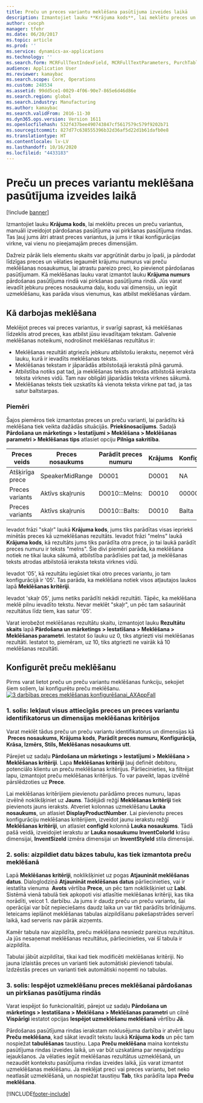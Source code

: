 ```yaml
---
title: Preču un preces variantu meklēšana pasūtījuma izveides laikā
description: Izmantojiet lauku **Krājuma kods**, lai meklētu preces un preču variantus, manuāli izveidojot pārdošanas pasūtījuma vai pirkšanas pasūtījuma rindas. Tas ļauj jums ātri atrast preces variantus, ja jums ir tikai konfigurācijas virkne, vai vienu no pieejamajām preces dimensijām.
author: cvocph
manager: tfehr
ms.date: 06/20/2017
ms.topic: article
ms.prod: ''
ms.service: dynamics-ax-applications
ms.technology: ''
ms.search.form: MCRFullTextIndexField, MCRFullTextParameters, PurchTable, PurchTablePart, SalesTable
audience: Application User
ms.reviewer: kamaybac
ms.search.scope: Core, Operations
ms.custom: 248534
ms.assetid: 99dd5ce1-0029-4f06-90e7-865e6d46d86e
ms.search.region: global
ms.search.industry: Manufacturing
ms.author: kamaybac
ms.search.validFrom: 2016-11-30
ms.dyn365.ops.version: Version 1611
ms.openlocfilehash: 532f437bee490743847cf5617579c579f9202b71
ms.sourcegitcommit: 827d77c638555396b32d36af5d22d1b61dafb0e8
ms.translationtype: HT
ms.contentlocale: lv-LV
ms.lasthandoff: 10/16/2020
ms.locfileid: "4433183"
---
```

# <a name="search-for-products-and-product-variants-during-order-entry"></a>Preču un preces variantu meklēšana pasūtījuma izveides laikā

[!include [banner](../includes/banner.md)]

Izmantojiet lauku **Krājuma kods**, lai meklētu preces un preču variantus, manuāli izveidojot pārdošanas pasūtījuma vai pirkšanas pasūtījuma rindas.  Tas ļauj jums ātri atrast preces variantus, ja jums ir tikai konfigurācijas virkne, vai vienu no pieejamajām preces dimensijām.

Dažreiz pārāk liels elementu skaits var apgrūtināt darbu jo īpaši, ja pārdodat līdzīgas preces un vēlaties iegaumēt krājumu numurus vai preču meklēšanas nosaukumus, lai atrastu pareizo preci, ko pievienot pārdošanas pasūtījumam. Kā meklēšanas lauku varat izmantot lauku **Krājuma numurs** pārdošanas pasūtījuma rindā vai pirkšanas pasūtījuma rindā. Jūs varat ievadīt jebkuru preces nosaukuma daļu, kodu vai dimensiju, un iegūt uzmeklēšanu, kas parāda visus vienumus, kas atbilst meklēšanas vārdam.

## <a name="how-searchworks"></a>Kā darbojas meklēšana
Meklējot preces vai preces variantus, ir svarīgi saprast, kā meklēšanas līdzeklis atrod preces, kas atbilst jūsu ievadītajam tekstam. Galvenie meklēšanas noteikumi, nodrošinot meklēšanas rezultātus ir:

-   Meklēšanas rezultāti atgriezīs jebkuru atbilstošu ierakstu, neņemot vērā lauku, kurā ir ievadīts meklēšanas teksts.
-   Meklēšanas tekstam ir jāparādās atbilstošajā ierakstā pilnā garumā.
-   Atbilstība notiks pat tad, ja meklēšanas teksts atrodas atbilstošā ieraksta teksta virknes vidū. Tam nav obligāti jāparādās teksta virknes sākumā.
-   Meklēšanas teksts tiek uzskatīts kā vienota teksta virkne pat tad, ja tas satur baltstarpas.

### <a name="examples"></a>Piemēri

Šajos piemēros tiek izmantotas preces un preču varianti, lai parādītu kā meklēšana tiek veikta dažādās situācijās. **Priekšnosacījums**. Sadaļā **Pārdošana un mārketings &gt; Iestatījumi &gt; Meklēšana &gt; Meklēšanas parametri &gt; Meklēšanas tips** atlasiet opciju **Pilnīga sakritība**.

| Preces veids     | Preces nosaukums    | Parādīt preces numuru | Krājums | Konfigurācija |
|------------------|-----------------|------------------------|-------------|---------------|
| Atšķirīga prece | SpeakerMidRange | D0001                  | D0001       | NA            |
| Preces variants  | Aktīvs skaļrunis  | D0010:::Melns:         | D0010       | 000005        |
| Preces variants  | Aktīvs skaļrunis  | D0010:::Balts:         | D0010       | Balta         |

Ievadot frāzi "skaļr" laukā **Krājuma kods**, jums tiks parādītas visas iepriekš minētās preces kā uzmeklēšanas rezultāts. Ievadot frāzi "melns" laukā **Krājuma kods**, kā rezultāts jums tiks parādīta otra prece, jo tai laukā parādīt preces numuru ir teksts "melns". Šie divi piemēri parāda, ka meklēšana notiek ne tikai lauka sākumā, atbilstība parādīsies pat tad, ja meklēšanas teksts atrodas atbilstošā ieraksta teksta virknes vidū.  

Ievadot '05', kā rezultātu iegūsiet tikai otro preces variantu, jo tam konfigurācijā ir '05'. Tas parāda, ka meklēšana notiek visos atļautajos laukos lapā **Meklēšanas kritēriji**.  

Ievadot 'skaļr 05', jums netiks parādīti nekādi rezultāti. Tāpēc, ka meklēšana meklē pilnu ievadīto tekstu. Nevar meklēt "skaļr", un pēc tam sašaurināt rezultātus līdz tiem, kas satur '05'.  

Varat ierobežot meklēšanas rezultātu skaitu, izmantojot lauku **Rezultātu skaits** lapā **Pārdošana un mārketings &gt; Iestatīšana &gt; Meklēšana &gt; Meklēšanas parametri**. Iestatot šo lauku uz 0, tiks atgriezti visi meklēšanas rezultāti. Iestatot to, piemēram, uz 10, tiks atgriezti ne vairāk kā 10 meklēšanas rezultāti.

## <a name="configure-the-productsearch"></a>Konfigurēt preču meklēšanu
Pirms varat lietot preču un preču variantu meklēšanas funkciju, sekojiet šiem soļiem, lai konfigurētu preču meklēšanu. [![3 darbības preces meklēšanas konfigurēšanai\_AXAppFall](./media/3-steps-to-configure-product-search_axappfall.png)](./media/3-steps-to-configure-product-search_axappfall.png)

### <a name="step-1include-all-the-relevant-product-and-product-variant-identifiers-and-dimensions-in-the-search-criteria"></a>1. solis: Iekļaut visus attiecīgās preces un preces variantu identifikatorus un dimensijas meklēšanas kritērijos

Varat meklēt tādus preču un preču variantu identifikatorus un dimensijas kā  **Preces nosaukums, Krājuma kods**, **Parādīt preces numuru, Konfigurācija, Krāsa, Izmērs, Stils, Meklēšanas nosaukums utt**.  

Pārejiet uz sadaļu **Pārdošana un mārketings &gt; Iestatījumi &gt; Meklēšana &gt; Meklēšanas kritēriji**. Lapa **Meklēšanas kritēriji** ļauj definēt debitoru, potenciālo klientu un preču meklēšanas kritērijus. Pārliecinieties, ka filtrējat lapu, izmantojot preču meklēšanas kritērijus. To var paveikt, lapas izvēlnē pārslēdzoties uz **Prece**.  

Lai meklēšanas kritērijiem pievienotu parādāmo preces numuru, lapas izvēlnē noklikšķiniet uz **Jauns**. Tādējādi režģī **Meklēšanas kritēriji** tiek pievienots jauns ieraksts. Atveriet kolonnas uzmeklēšanu **Lauka nosaukums**, un atlasiet **DisplayProductNumber**. Lai pievienotu preces konfigurāciju meklēšanas kritērijiem, izveidot jaunu ierakstu režģī **Meklēšanas kritēriji**, un atlasiet **configId** kolonnā **Lauka nosaukums**. Tādā pašā veidā, izveidojiet ierakstu ar **Lauka nosaukumu** **InventColorId** krāsu dimensijai, **InventSizeId** izmēra dimensijai un **InventStyleId** stila dimensijai.

### <a name="step-2-populate-the-database-table-that-is-used-for-product-search"></a>2. solis: aizpildiet datu bāzes tabulu, kas tiek izmantota preču meklēšanā

Lapā **Meklēšanas kritēriji**, noklikšķiniet uz pogas **Atjaunināt meklēšanas datus**. Dialoglodziņā **Atjaunināt meklēšanas datus** pārliecinieties, vai ir iestatīta vienuma  **Avots** vērtība **Prece**, un pēc tam noklikšķiniet uz **Labi**. Sistēmā vienā tabulā tiek apkopoti visi atlasītie meklēšanas kritēriji, kas tika norādīti, veicot 1. darbību. Ja jums ir daudz preču un preču variantu, šai operācijai var būt nepieciešams daudz laika un var tikt parādīts brīdinājums. Ieteicams ieplānot meklēšanas tabulas aizpildīšanu pakešapstrādes serverī laikā, kad serveris nav pārāk aizņemts.  

Kamēr tabula nav aizpildīta, preču meklēšana nesniedz pareizus rezultātus. Ja jūs nesaņemat meklēšanas rezultātus, pārliecinieties, vai šī tabula ir aizpildīta.  

Tabulai jābūt aizpildītai, tikai kad tiek modificēti meklēšanas kritēriji. No jauna izlaistās preces un varianti tiek automātiski pievienoti tabulai. Izdzēstās preces un varianti tiek automātiski noņemti no tabulas.

### <a name="step-3-enable-the-lookup-for-product-search-on-sales-and-purchase-order-lines"></a>3. solis: Iespējot uzmeklēšanu preces meklēšanai pārdošanas un pirkšanas pasūtījuma rindās

Varat iespējot šo funkcionalitāti, pārejot uz sadaļu **Pārdošana un mārketings &gt; Iestatīšana &gt; Meklēšana &gt; Meklēšanas parametri** un cilnē **Vispārīgi** iestatot opcijas **Iespējot uzmeklēšanu meklēšanā** vērtību **Jā**.  

Pārdošanas pasūtījuma rindas ierakstam noklusējuma darbība ir atvērt lapu **Preču meklēšana**, kad sākat ievadīt tekstu laukā **Krājuma kods** un pēc tam nospiežat **tabulēšanas** taustiņu. Lapa **Preču meklēšana** maina kontekstu pasūtījuma rindas izveides laikā, un var būt uzskatāma par nevajadzīgu iejaukšanos. Ja vēlaties iegūt meklēšanas rezultātus uzmeklēšanā, un nezaudēt kontekstu pasūtījuma rindas izveides laikā, jūs varat izmantot uzmeklēšanas meklēšanu. Ja meklējat preci vai preces variantu, bet neko neatlasāt uzmeklēšanā, un nospiežat taustiņu **Tab**, tiks parādīta lapa **Preču meklēšana**.





[!INCLUDE[footer-include](../../includes/footer-banner.md)]